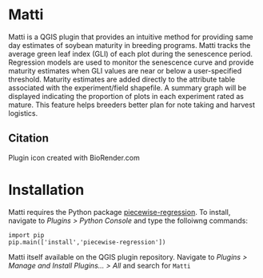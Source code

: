 # Matti
Matti is a QGIS plugin that provides an intuitive method for providing same day estimates of soybean maturity in breeding programs. Matti tracks the average green leaf index (GLI) of each plot during the senescence period. Regression models are used to monitor the senescence curve and provide maturity estimates when GLI values are near or below a user-specified threshold. Maturity estimates are added directly to the attribute table associated with the experiment/field shapefile. A summary graph will be displayed indicating the proportion of plots in each experiment rated as mature. This feature helps breeders better plan for note taking and harvest logistics.

## Citation
Plugin icon created with BioRender.com

# Installation
Matti requires the Python package [piecewise-regression](https://github.com/chasmani/piecewise-regression). To install, navigate to *Plugins > Python Console* and type the folloiwng commands:
```
import pip
pip.main(['install','piecewise-regression'])
```
Matti itself available on the QGIS plugin repository. Navigate to *Plugins > Manage and Install Plugins... > All* and search for ```Matti``` 



